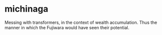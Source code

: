 # michinaga
Messing with transformers, in the context of wealth accumulation. Thus the manner in which the Fujiwara would have seen their potential.

